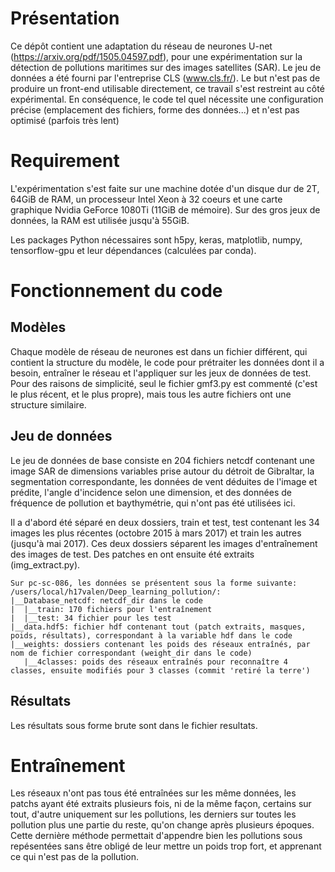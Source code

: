 # Présentation

Ce dépôt contient une adaptation du réseau de neurones U-net (https://arxiv.org/pdf/1505.04597.pdf), pour une expérimentation sur la détection de pollutions maritimes sur des images satellites (SAR).
Le jeu de données a été fourni par l'entreprise CLS (www.cls.fr/).
Le but n'est pas de produire un front-end utilisable directement, ce travail s'est restreint au côté expérimental. En conséquence, le code tel quel nécessite une configuration précise (emplacement des fichiers, forme des données...) et n'est pas optimisé (parfois très lent)

# Requirement

L'expérimentation s'est faite sur une machine dotée d'un disque dur de 2T, 64GiB de RAM, un processeur Intel Xeon à 32 coeurs et une carte graphique Nvidia GeForce 1080Ti (11GiB de mémoire).
Sur des gros jeux de données, la RAM est utilisée jusqu'à 55GiB.

Les packages Python nécessaires sont h5py, keras, matplotlib, numpy, tensorflow-gpu et leur dépendances (calculées par conda).

# Fonctionnement du code

## Modèles

Chaque modèle de réseau de neurones est dans un fichier différent, qui contient la structure du modèle, le code pour prétraiter les données dont il a besoin, entraîner le réseau et l'appliquer sur les jeux de données de test.
Pour des raisons de simplicité, seul le fichier gmf3.py est commenté (c'est le plus récent, et le plus propre), mais tous les autre fichiers ont une structure similaire.

## Jeu de données

Le jeu de données de base consiste en 204 fichiers netcdf contenant une image SAR de dimensions variables prise autour du détroit de Gibraltar, la segmentation correspondante, les données de vent déduites de l'image et prédite, l'angle d'incidence selon une dimension, et des données de fréquence de pollution et  baythymétrie, qui n'ont pas été utilisées ici.

Il a d'abord été séparé en deux dossiers, train et test, test contenant les 34 images les plus récentes (octobre 2015 à mars 2017) et train les autres (jusqu'à mai 2017). Ces deux dossiers séparent les images d'entraînement des images de test. Des patches en ont ensuite été extraits (img_extract.py).

```
Sur pc-sc-086, les données se présentent sous la forme suivante:
/users/local/h17valen/Deep_learning_pollution/:
|__Database_netcdf: netcdf_dir dans le code
|  |__train: 170 fichiers pour l'entraînement
|  |__test: 34 fichier pour les test
|__data.hdf5: fichier hdf contenant tout (patch extraits, masques, poids, résultats), correspondant à la variable hdf dans le code
|__weights: dossiers contenant les poids des réseaux entraînés, par nom de fichier correspondant (weight_dir dans le code)
   |__4classes: poids des réseaux entraînés pour reconnaître 4 classes, ensuite modifiés pour 3 classes (commit 'retiré la terre')
```

## Résultats

Les résultats sous forme brute sont dans le fichier resultats.

# Entraînement

Les réseaux n'ont pas tous été entraînées sur les même données, les patchs ayant été extraits plusieurs fois, ni de la même façon, certains sur tout, d'autre uniquement sur les pollutions, les derniers sur toutes les pollution plus une partie du reste, qu'on change après plusieurs époques. Cette dernière méthode permettait d'appendre bien les pollutions sous repésentées sans être obligé de leur mettre un poids trop fort, et apprenant ce qui n'est pas de la pollution.
